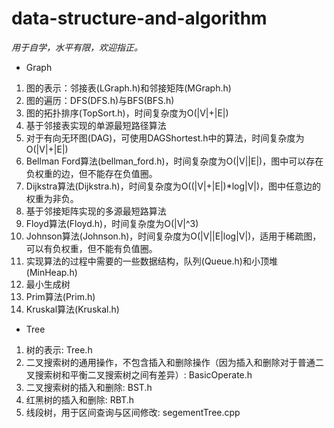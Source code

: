 # data-structure-and-algorithm
*用于自学，水平有限，欢迎指正。*

- Graph

1. 图的表示：邻接表(LGraph.h)和邻接矩阵(MGraph.h)
2. 图的遍历：DFS(DFS.h)与BFS(BFS.h)
3. 图的拓扑排序(TopSort.h)，时间复杂度为O(|V|+|E|)
4. 基于邻接表实现的单源最短路径算法
  1. 对于有向无环图(DAG)，可使用DAGShortest.h中的算法，时间复杂度为O(|V|+|E|)
  2. Bellman Ford算法(bellman_ford.h)，时间复杂度为O(|V||E|)，图中可以存在负权重的边，但不能存在负值圈。
  3. Dijkstra算法(Dijkstra.h)，时间复杂度为O((|V|+|E|)*log|V|)，图中任意边的权重为非负。
5. 基于邻接矩阵实现的多源最短路算法
  1. Floyd算法(Floyd.h)，时间复杂度为O(|V|^3)
  2. Johnson算法(Johnson.h)，时间复杂度为O(|V||E|log|V|)，适用于稀疏图，可以有负权重，但不能有负值圈。
6. 实现算法的过程中需要的一些数据结构，队列(Queue.h)和小顶堆(MinHeap.h)
7. 最小生成树
  1. Prim算法(Prim.h)
  2. Kruskal算法(Kruskal.h)

- Tree

1. 树的表示: Tree.h
2. 二叉搜索树的通用操作，不包含插入和删除操作（因为插入和删除对于普通二叉搜索树和平衡二叉搜索树之间有差异）: BasicOperate.h
3. 二叉搜索树的插入和删除: BST.h
4. 红黑树的插入和删除: RBT.h
5. 线段树，用于区间查询与区间修改: segementTree.cpp
